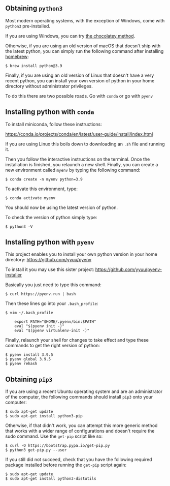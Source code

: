 ## Obtaining `python3`

Most modern operating systems, with the exception of Windows, come with `python3` pre-installed.

If you are using Windows, you can try [the chocolatey method](https://lmgtfy.com/?q=install+python3+on+windows+with+chocolatey).

Otherwise, if you are using an old version of macOS that doesn't ship with the latest python, you can simply run the following command after installing [homebrew](https://brew.sh/):

    $ brew install python@3.9

Finally, if you are using an old version of Linux that doesn't have a very recent python, you can install your own version of python in your home directory without administrator privileges.

To do this there are two possible roads. Go with `conda` or go with `pyenv`


## Installing python with `conda`

To install miniconda, follow these instructions:

https://conda.io/projects/conda/en/latest/user-guide/install/index.html

If you are using Linux this boils down to downloading an `.sh` file and running it.

Then you follow the interactive instructions on the terminal. Once the installation is finished, you relaunch a new shell. Finally, you can create a new environment called `myenv` by typing the following command:

    $ conda create -n myenv python=3.9

To activate this environment, type:

    $ conda activate myenv

You should now be using the latest version of python.

To check the version of python simply type:

    $ python3 -V


## Installing python with `pyenv`

This project enables you to install your own python version in your home directory: https://github.com/yyuu/pyenv

To install it you may use this sister project: https://github.com/yyuu/pyenv-installer

Basically you just need to type this command:

    $ curl https://pyenv.run | bash

Then these lines go into your ``.bash_profile``:

    $ vim ~/.bash_profile

        export PATH="$HOME/.pyenv/bin:$PATH"
        eval "$(pyenv init -)"
        eval "$(pyenv virtualenv-init -)"

Finally, relaunch your shell for changes to take effect and type these commands to get the right version of python:

    $ pyenv install 3.9.5
    $ pyenv global 3.9.5
    $ pyenv rehash


## Obtaining `pip3`

If you are using a recent Ubuntu operating system and are an administrator of the computer, the following commands should install `pip3` onto your computer:

    $ sudo apt-get update
    $ sudo apt-get install python3-pip

Otherwise, if that didn't work, you can attempt this more generic method that works with a wider range of configurations and doesn't require the sudo command. Use the `get-pip` script like so:

    $ curl -O https://bootstrap.pypa.io/get-pip.py
    $ python3 get-pip.py --user

If you still did not succeed, check that you have the following required package installed before running the `get-pip` script again:

    $ sudo apt-get update
    $ sudo apt-get install python3-distutils
